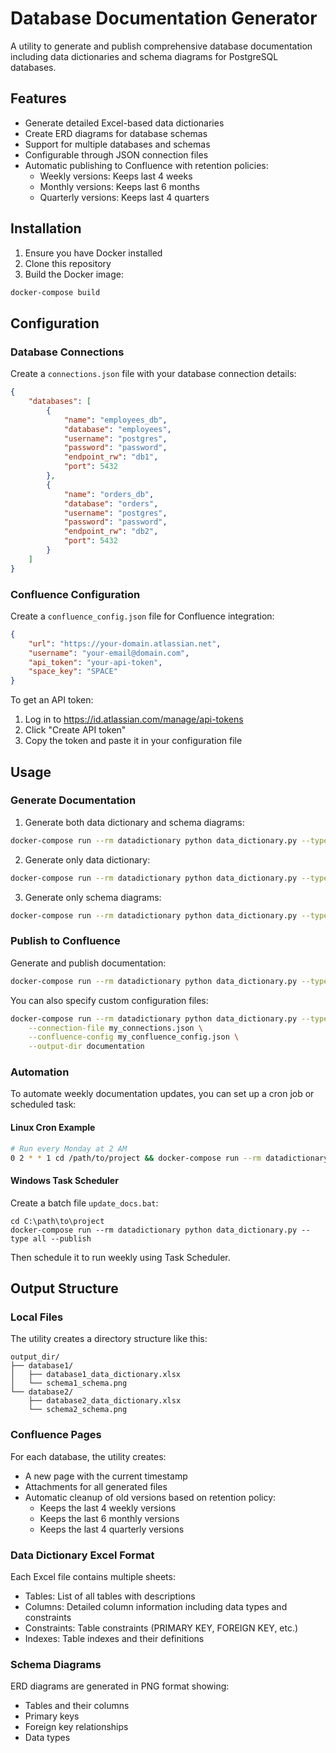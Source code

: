# Database Documentation Generator

A utility to generate and publish comprehensive database documentation including data dictionaries and schema diagrams for PostgreSQL databases.

## Features

- Generate detailed Excel-based data dictionaries
- Create ERD diagrams for database schemas
- Support for multiple databases and schemas
- Configurable through JSON connection files
- Automatic publishing to Confluence with retention policies:
  * Weekly versions: Keeps last 4 weeks
  * Monthly versions: Keeps last 6 months
  * Quarterly versions: Keeps last 4 quarters

## Installation

1. Ensure you have Docker installed
2. Clone this repository
3. Build the Docker image:
```bash
docker-compose build
```

## Configuration

### Database Connections

Create a `connections.json` file with your database connection details:

```json
{
    "databases": [
        {
            "name": "employees_db",
            "database": "employees",
            "username": "postgres",
            "password": "password",
            "endpoint_rw": "db1",
            "port": 5432
        },
        {
            "name": "orders_db",
            "database": "orders",
            "username": "postgres",
            "password": "password",
            "endpoint_rw": "db2",
            "port": 5432
        }
    ]
}
```

### Confluence Configuration

Create a `confluence_config.json` file for Confluence integration:

```json
{
    "url": "https://your-domain.atlassian.net",
    "username": "your-email@domain.com",
    "api_token": "your-api-token",
    "space_key": "SPACE"
}
```

To get an API token:
1. Log in to https://id.atlassian.com/manage/api-tokens
2. Click "Create API token"
3. Copy the token and paste it in your configuration file

## Usage

### Generate Documentation

1. Generate both data dictionary and schema diagrams:
```bash
docker-compose run --rm datadictionary python data_dictionary.py --type all
```

2. Generate only data dictionary:
```bash
docker-compose run --rm datadictionary python data_dictionary.py --type dictionary
```

3. Generate only schema diagrams:
```bash
docker-compose run --rm datadictionary python data_dictionary.py --type schema
```

### Publish to Confluence

Generate and publish documentation:
```bash
docker-compose run --rm datadictionary python data_dictionary.py --type all --publish
```

You can also specify custom configuration files:
```bash
docker-compose run --rm datadictionary python data_dictionary.py --type all --publish \
    --connection-file my_connections.json \
    --confluence-config my_confluence_config.json \
    --output-dir documentation
```

### Automation

To automate weekly documentation updates, you can set up a cron job or scheduled task:

#### Linux Cron Example
```bash
# Run every Monday at 2 AM
0 2 * * 1 cd /path/to/project && docker-compose run --rm datadictionary python data_dictionary.py --type all --publish
```

#### Windows Task Scheduler
Create a batch file `update_docs.bat`:
```batch
cd C:\path\to\project
docker-compose run --rm datadictionary python data_dictionary.py --type all --publish
```
Then schedule it to run weekly using Task Scheduler.

## Output Structure

### Local Files

The utility creates a directory structure like this:

```
output_dir/
├── database1/
│   ├── database1_data_dictionary.xlsx
│   └── schema1_schema.png
└── database2/
    ├── database2_data_dictionary.xlsx
    └── schema2_schema.png
```

### Confluence Pages

For each database, the utility creates:
- A new page with the current timestamp
- Attachments for all generated files
- Automatic cleanup of old versions based on retention policy:
  * Keeps the last 4 weekly versions
  * Keeps the last 6 monthly versions
  * Keeps the last 4 quarterly versions

### Data Dictionary Excel Format

Each Excel file contains multiple sheets:
- Tables: List of all tables with descriptions
- Columns: Detailed column information including data types and constraints
- Constraints: Table constraints (PRIMARY KEY, FOREIGN KEY, etc.)
- Indexes: Table indexes and their definitions

### Schema Diagrams

ERD diagrams are generated in PNG format showing:
- Tables and their columns
- Primary keys
- Foreign key relationships
- Data types
